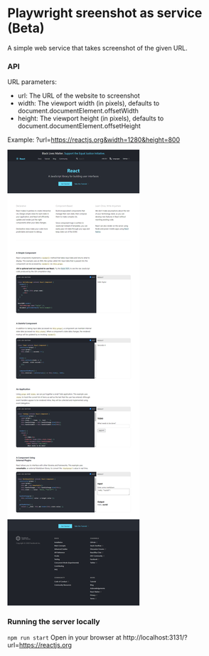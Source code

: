 # Playwright sreenshot as service (Beta)
A simple web service that takes screenshot of the given URL.


### API
URL parameters:
- url: The URL of the website to screenshot
- width: The viewport width (in pixels), defaults to document.documentElement.offsetWidth
- height: The viewport height (in pixels), defaults to document.documentElement.offsetHeight

Example: ?url=https://reactjs.org&width=1280&height=800

![](example.png)

### Running the server locally
```npm run start```
Open in your browser at http://localhost:3131/?url=https://reactjs.org
